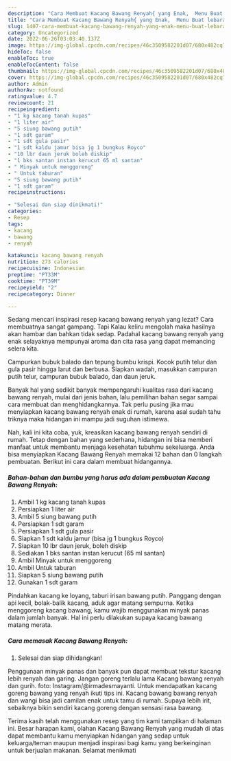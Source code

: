 ```yaml
---
description: "Cara Membuat Kacang Bawang Renyah{ yang Enak,  Menu Buat lebaran"
title: "Cara Membuat Kacang Bawang Renyah{ yang Enak,  Menu Buat lebaran"
slug: 1407-cara-membuat-kacang-bawang-renyah-yang-enak-menu-buat-lebaran
category: Uncategorized
date: 2022-06-26T03:03:40.137Z
image: https://img-global.cpcdn.com/recipes/46c3509582201d07/680x482cq70/kacang-bawang-renyah-foto-resep-utama.jpg
hideToc: false
enableToc: true
enableTocContent: false
thumbnail: https://img-global.cpcdn.com/recipes/46c3509582201d07/680x482cq70/kacang-bawang-renyah-foto-resep-utama.jpg
cover: https://img-global.cpcdn.com/recipes/46c3509582201d07/680x482cq70/kacang-bawang-renyah-foto-resep-utama.jpg
author: Admin
authorAv: notfound
ratingvalue: 4.7
reviewcount: 21
recipeingredient:
- "1 kg kacang tanah kupas"
- "1 liter air"
- "5 siung bawang putih"
- "1 sdt garam"
- "1 sdt gula pasir"
- "1 sdt kaldu jamur bisa jg 1 bungkus Royco"
- "10 lbr daun jeruk boleh diskip"
- "1 bks santan instan kerucut 65 ml santan"
- " Minyak untuk menggoreng"
- " Untuk taburan"
- "5 siung bawang putih"
- "1 sdt garam"
recipeinstructions:

- "Selesai dan siap dinikmati!"
categories:
- Resep
tags:
- kacang
- bawang
- renyah

katakunci: kacang bawang renyah 
nutrition: 273 calories
recipecuisine: Indonesian
preptime: "PT33M"
cooktime: "PT39M"
recipeyield: "2"
recipecategory: Dinner

---
```



Sedang mencari inspirasi resep kacang bawang renyah yang lezat? Cara membuatnya sangat gampang. Tapi Kalau keliru mengolah maka hasilnya akan hambar dan bahkan tidak sedap. Padahal kacang bawang renyah yang enak selayaknya mempunyai aroma dan cita rasa yang dapat memancing selera kita.


Campurkan bubuk balado dan tepung bumbu krispi. Kocok putih telur dan gula pasir hingga larut dan berbusa. Siapkan wadah, masukkan campuran putih telur, campuran bubuk balado, dan daun jeruk.

Banyak hal yang sedikit banyak mempengaruhi kualitas rasa dari kacang bawang renyah, mulai dari jenis bahan, lalu pemilihan bahan segar sampai cara membuat dan menghidangkannya. Tak perlu pusing jika mau menyiapkan kacang bawang renyah enak di rumah, karena asal sudah tahu triknya maka hidangan ini mampu jadi suguhan istimewa.


Nah, kali ini kita coba, yuk, kreasikan kacang bawang renyah sendiri di rumah. Tetap dengan bahan yang sederhana, hidangan ini bisa memberi manfaat untuk membantu menjaga kesehatan tubuhmu sekeluarga. Anda bisa menyiapkan Kacang Bawang Renyah memakai 12 bahan dan 0 langkah pembuatan. Berikut ini cara dalam membuat hidangannya.

<!--inarticleads1-->

##### Bahan-bahan dan bumbu yang harus ada dalam pembuatan Kacang Bawang Renyah:

1. Ambil 1 kg kacang tanah kupas
1. Persiapkan 1 liter air
1. Ambil 5 siung bawang putih
1. Persiapkan 1 sdt garam
1. Persiapkan 1 sdt gula pasir
1. Siapkan 1 sdt kaldu jamur (bisa jg 1 bungkus Royco)
1. Siapkan 10 lbr daun jeruk, boleh diskip
1. Sediakan 1 bks santan instan kerucut (65 ml santan)
1. Ambil  Minyak untuk menggoreng
1. Ambil  Untuk taburan
1. Siapkan 5 siung bawang putih
1. Gunakan 1 sdt garam


Pindahkan kacang ke loyang, taburi irisan bawang putih. Panggang dengan api kecil, bolak-balik kacang, aduk agar matang sempurna. Ketika menggoreng kacang bawang, kamu wajib menggunakan minyak panas dalam jumlah banyak. Hal ini perlu dilakukan supaya kacang bawang matang merata. 

<!--inarticleads2-->

##### Cara memasak Kacang Bawang Renyah:


1. Selesai dan siap dihidangkan!

Penggunaan minyak panas dan banyak pun dapat membuat tekstur kacang lebih renyah dan garing. Jangan goreng terlalu lama Kacang bawang renyah dan gurih. foto: Instagram/@irmadesmayanti. Untuk mendapatkan kacang goreng bawang yang renyah ikuti tips ini. Kacang bawang bawang renyah dan wangi bisa jadi camilan enak untuk tamu di rumah. Supaya lebih irit, sebaiknya bikin sendiri kacang goreng dengan sensasi rasa bawang. 

Terima kasih telah menggunakan resep yang tim kami tampilkan di halaman ini. Besar harapan kami, olahan Kacang Bawang Renyah yang mudah di atas dapat membantu kamu menyiapkan hidangan yang sedap untuk keluarga/teman maupun menjadi inspirasi bagi kamu yang berkeinginan untuk berjualan makanan. Selamat menikmati
